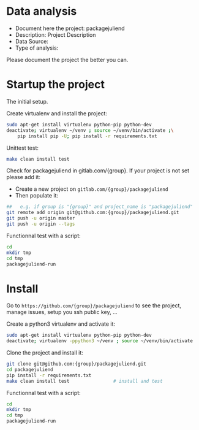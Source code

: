 # Data analysis
- Document here the project: packagejuliend
- Description: Project Description
- Data Source:
- Type of analysis:

Please document the project the better you can.

# Startup the project

The initial setup.

Create virtualenv and install the project:
```bash
sudo apt-get install virtualenv python-pip python-dev
deactivate; virtualenv ~/venv ; source ~/venv/bin/activate ;\
    pip install pip -U; pip install -r requirements.txt
```

Unittest test:
```bash
make clean install test
```

Check for packagejuliend in gitlab.com/{group}.
If your project is not set please add it:

- Create a new project on `gitlab.com/{group}/packagejuliend`
- Then populate it:

```bash
##   e.g. if group is "{group}" and project_name is "packagejuliend"
git remote add origin git@github.com:{group}/packagejuliend.git
git push -u origin master
git push -u origin --tags
```

Functionnal test with a script:

```bash
cd
mkdir tmp
cd tmp
packagejuliend-run
```

# Install

Go to `https://github.com/{group}/packagejuliend` to see the project, manage issues,
setup you ssh public key, ...

Create a python3 virtualenv and activate it:

```bash
sudo apt-get install virtualenv python-pip python-dev
deactivate; virtualenv -ppython3 ~/venv ; source ~/venv/bin/activate
```

Clone the project and install it:

```bash
git clone git@github.com:{group}/packagejuliend.git
cd packagejuliend
pip install -r requirements.txt
make clean install test                # install and test
```
Functionnal test with a script:

```bash
cd
mkdir tmp
cd tmp
packagejuliend-run
```
